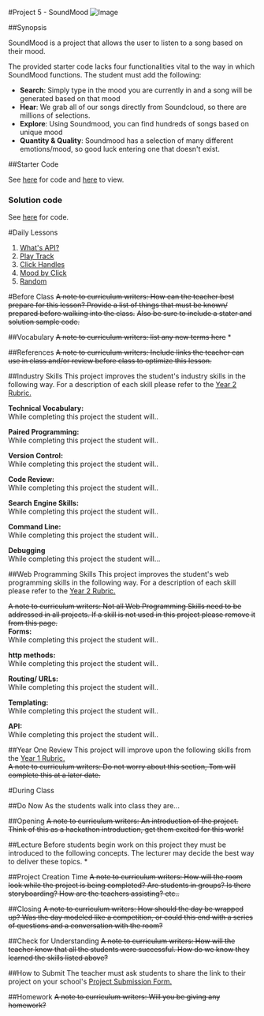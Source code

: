 #Project 5 - SoundMood
![Image](http://)

##Synopsis

SoundMood is a project that allows the user to listen to a song based on their mood.    

The provided starter code lacks four functionalities vital to the way in which SoundMood functions. The student must add the following:

* **Search**: Simply type in the mood you are currently in and a song will be generated based on that mood
* **Hear**: We grab all of our songs directly from Soundcloud, so there are millions of selections.
* **Explore**: Using Soundmood, you can find hundreds of songs based on unique mood
* **Quantity &amp; Quality**: Soundmood has a selection of many different emotions/mood, so good luck entering one that doesn't exist.

##Starter Code

See [here](starter_code/) for code and [here](https://cdn.rawgit.com/Bijesse/Year2CristoRey/tree/https://github.com/Bijesse/Year2CristoRey/blob/master/projects/2-RPS/starter_code/index.htmlmaster/projects/2-RPS/starter_code) to view.

### Solution code

See [here]() for code.

#Daily Lessons
1. [What's API?](lessons/1-whatIsAPI)
2. [Play Track](lessons/2-playTrack)
3. [Click Handles](lessons/3-clickHandlers)
4. [Mood by Click](lessons/4-goClick)
5. [Random](lessons/5-random)
 

#Before Class
~~A note to curriculum writers: How can the teacher best prepare for this lesson? Provide a list of things that must be known/ prepared before walking into the class.~~
~~Also be sure to include a stater and solution sample code.~~

##Vocabulary
~~A note to curriculum writers: list any new terms here~~
*

##References
~~A note to curriculum writers: Include links the teacher can use in class and/or review before class to optimize this lesson.~~
 

##Industry Skills
This project improves the student's industry skills in the following way. For a description of each skill please refer to the [Year 2 Rubric.](https://docs.google.com/a/scripted.org/spreadsheet/ccc?key=0AmfF2axUr9M_dDA0WEV0LWo2MnBUM0JaQnJTYy1sc0E&usp=drive_web#gid=0)

**Technical Vocabulary:**  
While completing this project the student will..

**Paired Programming:**   
While completing this project the student will..

**Version Control:**   
While completing this project the student will..

**Code Review:**   
While completing this project the student will..

**Search Engine Skills:**  
While completing this project the student will..

**Command Line:**  
While completing this project the student will..

**Debugging**  
While completing this project the student will...

##Web Programming Skills
This project improves the student's web programming skills in the following way. For a description of each skill please refer to the [Year 2 Rubric.](https://docs.google.com/a/scripted.org/spreadsheet/ccc?key=0AmfF2axUr9M_dDA0WEV0LWo2MnBUM0JaQnJTYy1sc0E&usp=drive_web#gid=0)

~~A note to curriculum writers: Not all Web Programming Skills need to be addressed in all projects. If a skill is not used in this project please remove it from this page.~~  
**Forms:**  
While completing this project the student will..

**http methods:**   
While completing this project the student will..

**Routing/ URLs:**   
While completing this project the student will..

**Templating:**   
While completing this project the student will..

**API:**   
While completing this project the student will..

##Year One Review
This project will improve upon the following skills from the [Year 1 Rubric.](https://docs.google.com/a/scripted.org/spreadsheet/ccc?key=0AobNdyExPHV5dGRWMVI0QVpnSWYtczZZT2ZyV01kcmc&usp=drive_web#gid=0)  
~~A note to curriculum writers: Do not worry about this section, Tom will complete this at a later date.~~  


#During Class

##Do Now
As the students walk into class they are...

##Opening
~~A note to curriculum writers: An introduction of the project. Think of this as a hackathon introduction, get them excited for this work!~~

##Lecture
Before students begin work on this project they must be introduced to the following concepts. The lecturer may decide the best way to deliver these topics.
*

##Project Creation Time
~~A note to curriculum writers: How will the room look while the project is being completed? Are students in groups? Is there storyboarding? How are the teachers assisting? etc..~~

##Closing
~~A note to curriculum writers: How should the day be wrapped up? Was the day modeled like a competition, or could this end with a series of questions and a conversation with the room?~~

##Check for Understanding
~~A note to curriculum writers: How will the teacher know that all the students were successful. How do we know they learned the skills listed above?~~

##How to Submit
The teacher must ask students to share the link to their project on your school's [Project Submission Form.](https://docs.google.com/a/scripted.org/spreadsheets/d/1kaVH9hmkDCbBul19583UMPxl6IJ3-4pHgBQ2BU6TKDk/edit#gid=0)

##Homework
~~A note to curriculum writers: Will you be giving any homework?~~
